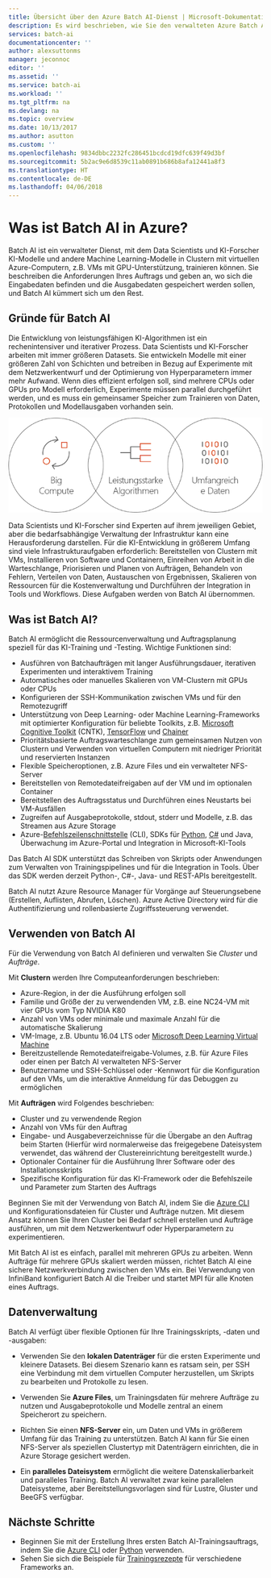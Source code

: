 ```yaml
---
title: Übersicht über den Azure Batch AI-Dienst | Microsoft-Dokumentation
description: Es wird beschrieben, wie Sie den verwalteten Azure Batch AI-Dienst verwenden, um KI-Modelle (Artificial Intelligence, AI) und andere Machine Learning-Modelle in Clustern mit GPUs und CPUs trainieren.
services: batch-ai
documentationcenter: ''
author: alexsuttonms
manager: jeconnoc
editor: ''
ms.assetid: ''
ms.service: batch-ai
ms.workload: ''
ms.tgt_pltfrm: na
ms.devlang: na
ms.topic: overview
ms.date: 10/13/2017
ms.author: asutton
ms.custom: ''
ms.openlocfilehash: 9834dbbc2232fc286451bcdcd19dfc639f49d3bf
ms.sourcegitcommit: 5b2ac9e6d8539c11ab0891b686b8afa12441a8f3
ms.translationtype: HT
ms.contentlocale: de-DE
ms.lasthandoff: 04/06/2018
---
```

# <a name="what-is-batch-ai-in-azure"></a>Was ist Batch AI in Azure?
Batch AI ist ein verwalteter Dienst, mit dem Data Scientists und KI-Forscher KI-Modelle und andere Machine Learning-Modelle in Clustern mit virtuellen Azure-Computern, z.B. VMs mit GPU-Unterstützung, trainieren können. Sie beschreiben die Anforderungen Ihres Auftrags und geben an, wo sich die Eingabedaten befinden und die Ausgabedaten gespeichert werden sollen, und Batch AI kümmert sich um den Rest.  
 
## <a name="why-batch-ai"></a>Gründe für Batch AI 
Die Entwicklung von leistungsfähigen KI-Algorithmen ist ein rechenintensiver und iterativer Prozess. Data Scientists und KI-Forscher arbeiten mit immer größeren Datasets. Sie entwickeln Modelle mit einer größeren Zahl von Schichten und betreiben in Bezug auf Experimente mit dem Netzwerkentwurf und der Optimierung von Hyperparametern immer mehr Aufwand. Wenn dies effizient erfolgen soll, sind mehrere CPUs oder GPUs pro Modell erforderlich, Experimente müssen parallel durchgeführt werden, und es muss ein gemeinsamer Speicher zum Trainieren von Daten, Protokollen und Modellausgaben vorhanden sein.   
 
![Batch AI-Prozess](media/overview/batchai-context.png)

Data Scientists und KI-Forscher sind Experten auf ihrem jeweiligen Gebiet, aber die bedarfsabhängige Verwaltung der Infrastruktur kann eine Herausforderung darstellen. Für die KI-Entwicklung in größerem Umfang sind viele Infrastrukturaufgaben erforderlich: Bereitstellen von Clustern mit VMs, Installieren von Software und Containern, Einreihen von Arbeit in die Warteschlange, Priorisieren und Planen von Aufträgen, Behandeln von Fehlern, Verteilen von Daten, Austauschen von Ergebnissen, Skalieren von Ressourcen für die Kostenverwaltung und Durchführen der Integration in Tools und Workflows. Diese Aufgaben werden von Batch AI übernommen. 
 
## <a name="what-is-batch-ai"></a>Was ist Batch AI? 

Batch AI ermöglicht die Ressourcenverwaltung und Auftragsplanung speziell für das KI-Training und -Testing. Wichtige Funktionen sind: 

* Ausführen von Batchaufträgen mit langer Ausführungsdauer, iterativen Experimenten und interaktivem Training 
* Automatisches oder manuelles Skalieren von VM-Clustern mit GPUs oder CPUs 
* Konfigurieren der SSH-Kommunikation zwischen VMs und für den Remotezugriff 
* Unterstützung von Deep Learning- oder Machine Learning-Frameworks mit optimierter Konfiguration für beliebte Toolkits, z.B. [Microsoft Cognitive Toolkit](https://github.com/Microsoft/CNTK) (CNTK), [TensorFlow](https://www.tensorflow.org/) und [Chainer](https://chainer.org/) 
* Prioritätsbasierte Auftragswarteschlange zum gemeinsamen Nutzen von Clustern und Verwenden von virtuellen Computern mit niedriger Priorität und reservierten Instanzen  
* Flexible Speicheroptionen, z.B. Azure Files und ein verwalteter NFS-Server 
* Bereitstellen von Remotedateifreigaben auf der VM und im optionalen Container 
* Bereitstellen des Auftragsstatus und Durchführen eines Neustarts bei VM-Ausfällen 
* Zugreifen auf Ausgabeprotokolle, stdout, stderr und Modelle, z.B. das Streamen aus Azure Storage 
* Azure-[Befehlszeilenschnittstelle](/cli/azure) (CLI), SDKs für [Python](https://github.com/Azure/azure-sdk-for-python), [C#](https://www.nuget.org/packages/Microsoft.Azure.Management.BatchAI/1.0.0-preview) und Java, Überwachung im Azure-Portal und Integration in Microsoft-KI-Tools 

Das Batch AI SDK unterstützt das Schreiben von Skripts oder Anwendungen zum Verwalten von Trainingspipelines und für die Integration in Tools. Über das SDK werden derzeit Python-, C#-, Java- und REST-APIs bereitgestellt.  
 

Batch AI nutzt Azure Resource Manager für Vorgänge auf Steuerungsebene (Erstellen, Auflisten, Abrufen, Löschen). Azure Active Directory wird für die Authentifizierung und rollenbasierte Zugriffssteuerung verwendet.  
 
## <a name="how-to-use-batch-ai"></a>Verwenden von Batch AI 

Für die Verwendung von Batch AI definieren und verwalten Sie *Cluster* und *Aufträge*. 

 
Mit **Clustern** werden Ihre Computeanforderungen beschrieben: 
* Azure-Region, in der die Ausführung erfolgen soll 
* Familie und Größe der zu verwendenden VM, z.B. eine NC24-VM mit vier GPUs vom Typ NVIDIA K80 
* Anzahl von VMs oder minimale und maximale Anzahl für die automatische Skalierung 
* VM-Image, z.B. Ubuntu 16.04 LTS oder [Microsoft Deep Learning Virtual Machine](https://azuremarketplace.microsoft.com/marketplace/apps/microsoft-ads.dsvm-deep-learning)
* Bereitzustellende Remotedateifreigabe-Volumes, z.B. für Azure Files oder einen per Batch AI verwalteten NFS-Server 
* Benutzername und SSH-Schlüssel oder -Kennwort für die Konfiguration auf den VMs, um die interaktive Anmeldung für das Debuggen zu ermöglichen  
 

Mit **Aufträgen** wird Folgendes beschrieben: 
* Cluster und zu verwendende Region 
* Anzahl von VMs für den Auftrag 
* Eingabe- und Ausgabeverzeichnisse für die Übergabe an den Auftrag beim Starten (Hierfür wird normalerweise das freigegebene Dateisystem verwendet, das während der Clustereinrichtung bereitgestellt wurde.) 
* Optionaler Container für die Ausführung Ihrer Software oder des Installationsskripts 
* Spezifische Konfiguration für das KI-Framework oder die Befehlszeile und Parameter zum Starten des Auftrags 
 

Beginnen Sie mit der Verwendung von Batch AI, indem Sie die [Azure CLI](/cli/azure) und Konfigurationsdateien für Cluster und Aufträge nutzen. Mit diesem Ansatz können Sie Ihren Cluster bei Bedarf schnell erstellen und Aufträge ausführen, um mit dem Netzwerkentwurf oder Hyperparametern zu experimentieren.  
 

Mit Batch AI ist es einfach, parallel mit mehreren GPUs zu arbeiten. Wenn Aufträge für mehrere GPUs skaliert werden müssen, richtet Batch AI eine sichere Netzwerkverbindung zwischen den VMs ein. Bei Verwendung von InfiniBand konfiguriert Batch AI die Treiber und startet MPI für alle Knoten eines Auftrags.  

## <a name="data-management"></a>Datenverwaltung
Batch AI verfügt über flexible Optionen für Ihre Trainingsskripts, -daten und -ausgaben:
  
* Verwenden Sie den **lokalen Datenträger** für die ersten Experimente und kleinere Datasets. Bei diesem Szenario kann es ratsam sein, per SSH eine Verbindung mit dem virtuellen Computer herzustellen, um Skripts zu bearbeiten und Protokolle zu lesen. 

* Verwenden Sie **Azure Files**, um Trainingsdaten für mehrere Aufträge zu nutzen und Ausgabeprotokolle und Modelle zentral an einem Speicherort zu speichern. 

* Richten Sie einen **NFS-Server** ein, um Daten und VMs in größerem Umfang für das Training zu unterstützen. Batch AI kann für Sie einen NFS-Server als speziellen Clustertyp mit Datenträgern einrichten, die in Azure Storage gesichert werden. 
 
* Ein **paralleles Dateisystem** ermöglicht die weitere Datenskalierbarkeit und paralleles Training. Batch AI verwaltet zwar keine parallelen Dateisysteme, aber Bereitstellungsvorlagen sind für Lustre, Gluster und BeeGFS verfügbar.  

## <a name="next-steps"></a>Nächste Schritte

* Beginnen Sie mit der Erstellung Ihres ersten Batch AI-Trainingsauftrags, indem Sie die [Azure CLI](quickstart-cli.md) oder [Python](quickstart-python.md) verwenden.
* Sehen Sie sich die Beispiele für [Trainingsrezepte](https://github.com/Azure/BatchAI) für verschiedene Frameworks an.

